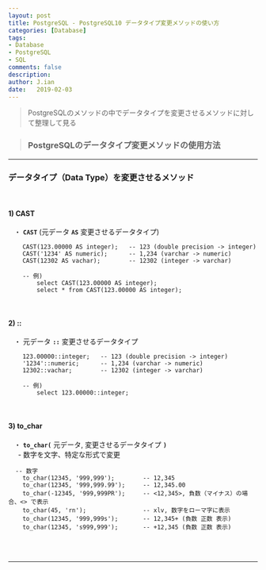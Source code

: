 ```yaml
---
layout: post
title: PostgreSQL - PostgreSQL10 データタイプ変更メソッドの使い方
categories: [Database]
tags: 
- Database
- PostgreSQL
- SQL
comments: false
description:
author: J.ian
date:   2019-02-03
---
```


<input type="hidden" id="categoryName" value="Database" />
<input type="hidden" id="postedDate" value="2019-02-03" />

> PostgreSQLのメソッドの中でデータタイプを変更させるメソッドに対して整理して見る

> ### PostgreSQLのデータタイプ変更メソッドの使用方法

___


### データタイプ（Data Type）を変更させるメソッド     
<br />

#### 1) CAST     
&nbsp;&nbsp; ・ **`CAST`** (元データ **`AS`** 変更させるデータタイプ)      
```postgresql
    CAST(123.00000 AS integer);   -- 123 (double precision -> integer)
    CAST('1234' AS numeric);      -- 1,234 (varchar -> numeric)
    CAST(12302 AS vachar);        -- 12302 (integer -> varchar)

    -- 例)    
        select CAST(123.00000 AS integer);
        select * from CAST(123.00000 AS integer);
```
<br />

#### 2) ::     
&nbsp;&nbsp; ・ 元データ **`::`** 変更させるデータタイプ       
```postgresql
    123.00000::integer;   -- 123 (double precision -> integer)
    '1234'::numeric;      -- 1,234 (varchar -> numeric)
    12302::vachar;        -- 12302 (integer -> varchar)
    
    -- 例)
        select 123.00000::integer;
```
<br />

#### 3) to_char     
&nbsp;&nbsp; ・ **`to_char(`** 元データ, 変更させるデータタイプ **`)`**       
&nbsp;&nbsp;&nbsp;&nbsp; - 数字を文字、特定な形式で変更      
```postgresql
  -- 数字 
    to_char(12345, '999,999');        -- 12,345
    to_char(12345, '999,999.99');     -- 12,345.00
    to_char(-12345, '999,999PR');     -- <12,345>, 負数（マイナス）の場合、<> で表示
    to_char(45, 'rn');                -- xlv, 数字をローマ字に表示
    to_char(12345, '999,999s');       -- 12,345+ (負数 正数 表示)
    to_char(12345, 's999,999');       -- +12,345 (負数 正数 表示) 
```

<br /><br />


___
